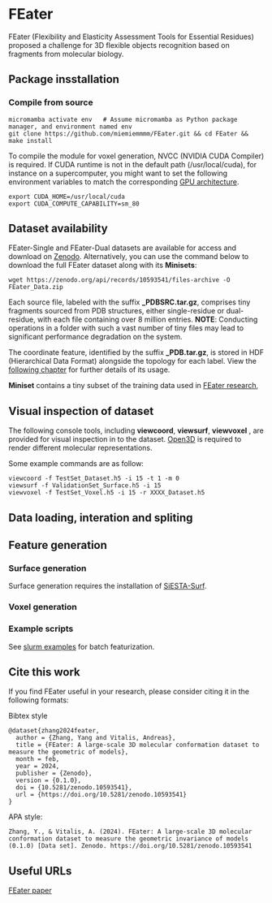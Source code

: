 # FEater
FEater (Flexibility and Elasticity Assessment Tools for Essential Residues) proposed a challenge for 3D flexible objects recognition based on fragments from molecular biology. 
<!-- This challenge focused on the performance evaluation of 
models to flexible and elastic objects.  -->

## Package insstallation
### Compile from source
```
micromamba activate env   # Assume micromamba as Python package manager, and environment named env
git clone https://github.com/miemiemmmm/FEater.git && cd FEater && make install
```
To compile the module for voxel generation, NVCC (NVIDIA CUDA Compiler) is required. If CUDA runtime is not in the default path (/usr/local/cuda), for instance on a supercomputer, you might want to set the following environment variables to match the corresponding [GPU architecture](https://docs.nvidia.com/cuda/cuda-compiler-driver-nvcc/index.html#gpu-feature-list). 
```
export CUDA_HOME=/usr/local/cuda
export CUDA_COMPUTE_CAPABILITY=sm_80
```


## Dataset availability 
FEater-Single and FEater-Dual datasets are available for access and download on [Zenodo](https://zenodo.org/records/10593541). 
Alternatively, you can use the command below to download the full FEater dataset along with its **Minisets**:
```
wget https://zenodo.org/api/records/10593541/files-archive -O FEater_Data.zip
```

Each source file, labeled with the suffix **_PDBSRC.tar.gz**, comprises tiny fragments sourced from PDB structures, either single-residue or dual-residue, with each file containing over 8 million entries.
**NOTE**: Conducting operations in a folder with such a vast number of tiny files may lead to significant performance degradation on the system. 

The coordinate feature, identified by the suffix **_PDB.tar.gz**, is stored in HDF (Hierarchical Data Format) alongside the topology for each label. View the [following chapter](#data-loading-interation-and-spliting) for further details of its usage. 

**Miniset** contains a tiny subset of the training data used in [FEater research](https://zenodo.org/records/10593541/files/FEater_paper.pdf), 

## Visual inspection of dataset
The following console tools, including **viewcoord**, **viewsurf**, **viewvoxel** , are provided for visual inspection in to the dataset. [Open3D](https://www.open3d.org/) is required to render different molecular representations. 

Some example commands are as follow: 
```
viewcoord -f TestSet_Dataset.h5 -i 15 -t 1 -m 0
viewsurf -f ValidationSet_Surface.h5 -i 15
viewvoxel -f TestSet_Voxel.h5 -i 15 -r XXXX_Dataset.h5
```

## Data loading, interation and spliting




## Feature generation 
### Surface generation
Surface generation requires the installation of [SiESTA-Surf](https://github.com/miemiemmmm/SiESTA). 

### Voxel generation


### Example scripts
See [slurm examples](slurm_examples/) for batch featurization. 

<!-- ## Personalized featurization -->




## Cite this work
If you find FEater useful in your research, please consider citing it in the following formats:

Bibtex style
```
@dataset{zhang2024feater,
  author = {Zhang, Yang and Vitalis, Andreas},
  title = {FEater: A large-scale 3D molecular conformation dataset to measure the geometric of models},
  month = feb,
  year = 2024,
  publisher = {Zenodo},
  version = {0.1.0},
  doi = {10.5281/zenodo.10593541},
  url = {https://doi.org/10.5281/zenodo.10593541}
}
```
APA style:
```
Zhang, Y., & Vitalis, A. (2024). FEater: A large-scale 3D molecular conformation dataset to measure the geometric invariance of models (0.1.0) [Data set]. Zenodo. https://doi.org/10.5281/zenodo.10593541
```

## Useful URLs
[FEater paper](https://zenodo.org/records/10593541/files/FEater_paper.pdf)
